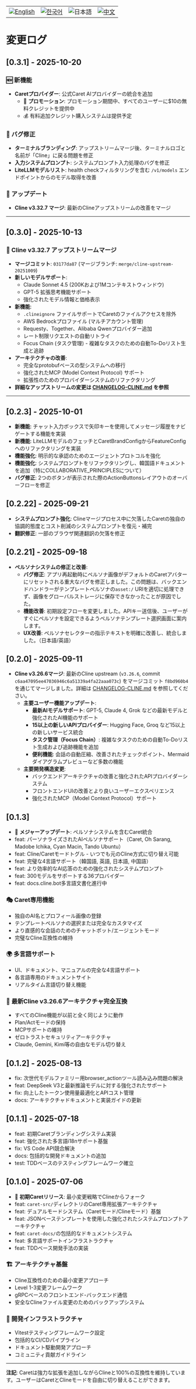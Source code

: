 <div align="center">
  <table>
    <tr>
      <td align="center">
        <a href="../../CHANGELOG.md">
          <img src="https://img.shields.io/badge/English-2563eb?style=for-the-badge&labelColor=1e40af" alt="English"/>
        </a>
      </td>
      <td align="center">
        <a href="../ko/CHANGELOG.md">
          <img src="https://img.shields.io/badge/한국어-16a34a?style=for-the-badge&labelColor=15803d" alt="한국어"/>
        </a>
      </td>
      <td align="center">
        <img src="https://img.shields.io/badge/日本語-ea580c?style=for-the-badge&labelColor=c2410c" alt="日本語"/>
      </td>
      <td align="center">
        <a href="../zh-cn/CHANGELOG.md">
          <img src="https://img.shields.io/badge/中文-dc2626?style=for-the-badge&labelColor=b91c1c" alt="中文"/>
        </a>
      </td>
    </tr>
  </table>
</div>

# 変更ログ

## [0.3.1] - 2025-10-20

### 🆕 新機能
- **Caretプロバイダー**: 公式Caret AIプロバイダーの統合を追加
  - 🎁 **プロモーション**: プロモーション期間中、すべてのユーザーに$10の無料クレジットを提供中
  - 💰 有料追加クレジット購入システムは提供予定

### 🐛 バグ修正
- **ターミナルブランディング**: アップストリームマージ後、ターミナルロゴと名前が「Cline」に戻る問題を修正
- **入力システムプロンプト**: システムプロンプト入力処理のバグを修正
- **LiteLLMモデルリスト**: health checkフィルタリングを含む `/v1/models` エンドポイントからのモデル取得を改善

### 🔄 アップデート
- **Cline v3.32.7 マージ**: 最新のClineアップストリームの改善をマージ

---

## [0.3.0] - 2025-10-13

### 🎉 Cline v3.32.7 アップストリームマージ

- **マージコミット**: `03177da87` (マージブランチ: `merge/cline-upstream-20251009`)
- **新しいモデルサポート**:
  - Claude Sonnet 4.5 (200Kおよび1Mコンテキストウィンドウ)
  - GPT-5 拡張思考機能サポート
  - 強化されたモデル情報と価格表示
- **新機能**:
  - `.clineignore` ファイルサポートでCaretのファイルアクセスを除外
  - AWS Bedrockプロファイル (マルチアカウント管理)
  - Requesty、Together、Alibaba Qwenプロバイダー追加
  - レート制限リクエストの自動リトライ
  - Focus Chain (タスク管理) - 複雑なタスクのための自動To-Doリスト生成と追跡
- **アーキテクチャの改善**:
  - 完全なprotobufベースの型システムへの移行
  - 強化されたMCP (Model Context Protocol) サポート
  - 拡張性のためのプロバイダーシステムのリファクタリング
- **詳細なアップストリームの変更は [CHANGELOG-CLINE.md](../../CHANGELOG-CLINE.md) を参照**

---

## [0.2.3] - 2025-10-01
 - **新機能**: チャット入力ボックスで矢印キーを使用してメッセージ履歴をナビゲートする機能を実装
 - **新機能**: LiteLLMモデルのフェッチとCaretBrandConfigからFeatureConfigへのリファクタリングを実装
 - **機能強化**: 明示的な承認のためのエージェントプロトコルを強化
 - **機能強化**: システムプロンプトをリファクタリングし、韓国語ドキュメントを追加（特にCOLLABORATIVE_PRINCIPLESについて）
 - **バグ修正**: 2つのボタンが表示された際のActionButtonsレイアウトのオーバーフローを修正

## [0.2.22] - 2025-09-21
- **システムプロンプト強化**: Clineマージプロセス中に欠落したCaretの独自の協調的態度とコスト削減のシステムプロンプトを復元・補完
- **翻訳修正**: 一部のブラウザ関連翻訳の欠落を修正

## [0.2.21] - 2025-09-18

- **ペルソナシステムの修正と改善**:
  - **バグ修正**: アプリ再起動時にペルソナ画像がデフォルトのCaretアバターにリセットされる重大なバグを修正しました。この問題は、バックエンドハンドラーがテンプレートペルソナの`asset:/` URIを適切に処理できず、画像をグローバルストレージに保存できなかったことが原因でした。
  - **機能改善**: 初期設定フローを変更しました。APIキー送信後、ユーザーがすぐにペルソナを設定できるようペルソナテンプレート選択画面に案内します。
  - **UX改善**: ペルソナセレクターの指示テキストを明確に改善し、統合しました。（日本語/英語）

## [0.2.0] - 2025-09-11

- **Cline v3.26.6マージ**: 最新のCline upstream (`v3.26.6`, commit `c6aa47095ee47036946c6a51339a4fa22aaa073c`) をマージコミット `f8bd960b4` を通じてマージしました。詳細は [CHANGELOG-CLINE.md](../../CHANGELOG-CLINE.md) を参照してください。
  - **主要ユーザー機能アップデート**:
    - **最新AIモデルサポート**: GPT-5, Claude 4, Grok などの最新モデルと強化されたAI機能のサポート
    - **15以上の新しいAPIプロバイダー**: Hugging Face, Groq など15以上の新しいサービス統合
    - **タスク管理（Focus Chain）**: 複雑なタスクのための自動To-Doリスト生成および追跡機能を追加
    - **便利機能**: 会話の自動圧縮、改善されたチェックポイント、Mermaidダイアグラムプレビューなど多数の機能
  - **主要開発構造変更**:
    - バックエンドアーキテクチャの改善と強化されたAPIプロバイダーシステム
    - フロントエンドUIの改善とより良いユーザーエクスペリエンス
    - 強化されたMCP（Model Context Protocol）サポート

## [0.1.3]

- 🎉 **メジャーアップデート**: ペルソナシステムを含むCaret統合
- feat: パーソナライズされたAIペルソナサポート（Caret, Oh Sarang, Madobe Ichika, Cyan Macin, Tando Ubuntu）
- feat: Cline/Caretモードトグル - いつでも元のCline方式に切り替え可能
- feat: 完璧な4言語サポート（韓国語, 英語, 日本語, 中国語）
- feat: より効率的なAI応答のための強化されたシステムプロンプト
- feat: 300モデルをサポートする36プロバイダー
- feat: docs.cline.bot多言語文書化進行中

### 🎭 Caret専用機能
- 独自のAI名とプロフィール画像の登録
- テンプレートペルソナの選択または完全なカスタマイズ
- より直感的な会話のためのチャットボット/エージェントモード
- 完璧なCline互換性の維持

### 🌍 多言語サポート
- UI、ドキュメント、マニュアルの完全な4言語サポート
- 各言語専用のドキュメントサイト
- リアルタイム言語切り替え機能

### 🚀 **最新Cline v3.26.6アーキテクチャ完全互換**
- すべてのCline機能が以前と全く同じように動作
- Plan/Actモードの保持
- MCPサポートの維持
- ゼロトラストセキュリティアーキテクチャ
- Claude, Gemini, Kimi等の自由なモデル切り替え

## [0.1.2] - 2025-08-13

- fix: 次世代モデルファミリー用browser_actionツール読み込み問題の解決
- feat: DeepSeek V3と最新推論モデルに対する強化されたサポート
- fix: 向上したトークン使用量最適化とAPIコスト管理
- docs: アーキテクチャドキュメントと実装ガイドの更新

## [0.1.1] - 2025-07-18

- feat: 初期Caretブランディングシステム実装
- feat: 強化された多言語i18nサポート基盤
- fix: VS Code API競合解決
- docs: 包括的な開発ドキュメントの追加
- test: TDDベースのテスティングフレームワーク確立

## [0.1.0] - 2025-07-06

- 🎉 **初期Caretリリース**: 最小変更戦略でClineからフォーク
- feat: `caret-src/`ディレクトリのCaret専用拡張アーキテクチャ
- feat: デュアルモードシステム（Caretモード/Clineモード）基盤
- feat: JSONベーステンプレートを使用した強化されたシステムプロンプトアーキテクチャ
- feat: `caret-docs/`の包括的なドキュメントシステム
- feat: 多言語サポートインフラストラクチャ
- feat: TDDベース開発手法の実装

### 🏗️ アーキテクチャ基盤
- Cline互換性のための最小変更アプローチ
- Level 1-3変更フレームワーク
- gRPCベースのフロントエンド-バックエンド通信
- 安全なClineファイル変更のためのバックアップシステム

### 🧪 開発インフラストラクチャ
- Vitestテスティングフレームワーク設定
- 包括的なCI/CDパイプライン
- ドキュメント駆動開発アプローチ
- コミュニティ貢献ガイドライン

---

**注記**: Caretは強力な拡張を追加しながらClineと100%の互換性を維持しています。ユーザーはCaretとClineモードを自由に切り替えることができます。

